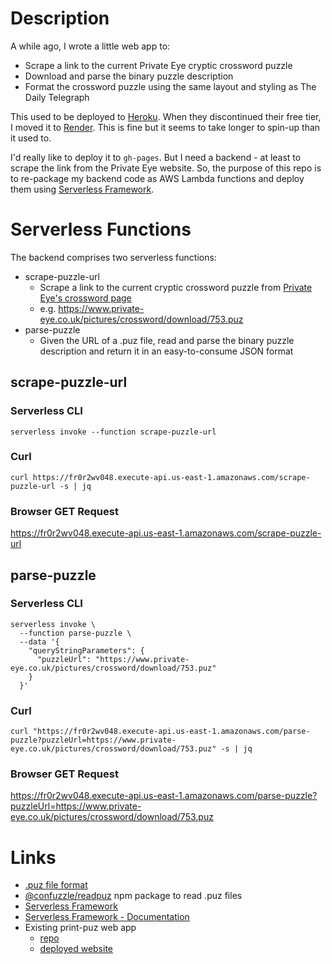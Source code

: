 # Description

A while ago, I wrote a little web app to:

* Scrape a link to the current Private Eye cryptic crossword puzzle
* Download and parse the binary puzzle description
* Format the crossword puzzle using the same layout and styling as The Daily Telegraph

This used to be deployed to [Heroku](https://www.heroku.com/). When they discontinued their free tier,
I moved it to [Render](https://render.com/). This is fine but it seems to take longer to spin-up than it used to.

I'd really like to deploy it to `gh-pages`. But I need a backend - at least to scrape the link
from the Private Eye website. So, the purpose of this repo is to re-package my backend code
as AWS Lambda functions and deploy them using [Serverless Framework](https://www.serverless.com/framework).

# Serverless Functions

The backend comprises two serverless functions:

* scrape-puzzle-url
  * Scrape a link to the current cryptic crossword puzzle from [Private Eye's crossword page](https://www.private-eye.co.uk/crossword)
  * e.g. https://www.private-eye.co.uk/pictures/crossword/download/753.puz
* parse-puzzle
  * Given the URL of a .puz file, read and parse the binary puzzle description and return it in an easy-to-consume JSON format

## scrape-puzzle-url

### Serverless CLI

```
serverless invoke --function scrape-puzzle-url
```

### Curl

```
curl https://fr0r2wv048.execute-api.us-east-1.amazonaws.com/scrape-puzzle-url -s | jq
```

### Browser GET Request 

https://fr0r2wv048.execute-api.us-east-1.amazonaws.com/scrape-puzzle-url

## parse-puzzle

### Serverless CLI

```
serverless invoke \
  --function parse-puzzle \
  --data '{
    "queryStringParameters": {
      "puzzleUrl": "https://www.private-eye.co.uk/pictures/crossword/download/753.puz"
    }
  }'
```

### Curl

```
curl "https://fr0r2wv048.execute-api.us-east-1.amazonaws.com/parse-puzzle?puzzleUrl=https://www.private-eye.co.uk/pictures/crossword/download/753.puz" -s | jq
```

### Browser GET Request 

https://fr0r2wv048.execute-api.us-east-1.amazonaws.com/parse-puzzle?puzzleUrl=https://www.private-eye.co.uk/pictures/crossword/download/753.puz

# Links

* [.puz file format](https://code.google.com/archive/p/puz/wikis/FileFormat.wiki)
* [@confuzzle/readpuz](https://www.npmjs.com/package/@confuzzle/readpuz) npm package to read .puz files
* [Serverless Framework](https://www.serverless.com/framework)
* [Serverless Framework - Documentation](https://www.serverless.com/framework/docs)
* Existing print-puz web app
  * [repo](https://github.com/taylorjg/print-puz)
  * [deployed website](https://print-puz.onrender.com)
